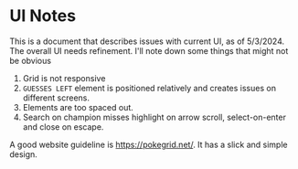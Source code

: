 # UI Notes

This is a document that describes issues with current UI, as of 5/3/2024. The overall UI needs refinement. I'll note down some things that might not be obvious

1. Grid is not responsive
2. `GUESSES LEFT` element is positioned relatively and creates issues on different screens.
3. Elements are too spaced out.
4. Search on champion misses highlight on arrow scroll, select-on-enter and close on escape.

A good website guideline is https://pokegrid.net/. It has a slick and simple design.